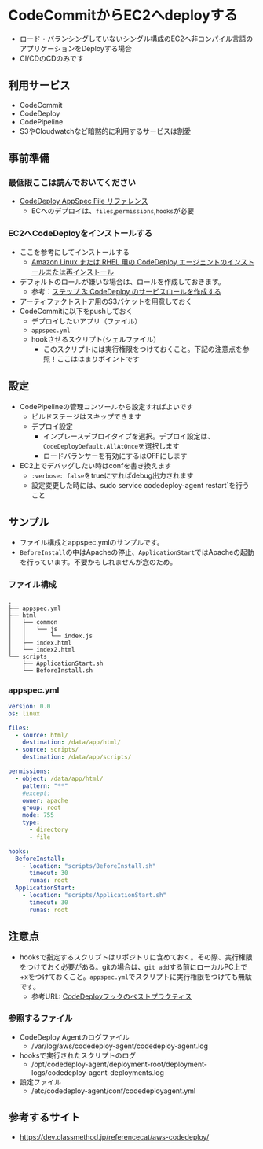 # CodeCommitからEC2へdeployする
- ロード・バランシングしていないシングル構成のEC2へ非コンパイル言語のアプリケーションをDeployする場合
- CI/CDのCDのみです
## 利用サービス
- CodeCommit
- CodeDeploy
- CodePipeline
- S3やCloudwatchなど暗黙的に利用するサービスは割愛
## 事前準備
### 最低限ここは読んでおいてください
- [CodeDeploy AppSpec File リファレンス](https://docs.aws.amazon.com/ja_jp/codedeploy/latest/userguide/reference-appspec-file.html)
  - ECへのデプロイは、`files`,`permissions`,`hooks`が必要
### EC2へCodeDeployをインストールする
- ここを参考にしてインストールする
  - [Amazon Linux または RHEL 用の CodeDeploy エージェントのインストールまたは再インストール](https://docs.aws.amazon.com/ja_jp/codedeploy/latest/userguide/codedeploy-agent-operations-install-linux.html)
- デフォルトのロールが嫌いな場合は、ロールを作成しておきます。
  - 参考：[ステップ 3: CodeDeploy のサービスロールを作成する](https://docs.aws.amazon.com/ja_jp/codedeploy/latest/userguide/getting-started-create-service-role.html)
- アーティファクトストア用のS3バケットを用意しておく
- CodeCommitに以下をpushしておく
  - デプロイしたいアプリ（ファイル）
  - `appspec.yml`
  - hookさせるスクリプト(シェルファイル）
    - このスクリプトには実行権限をつけておくこと。下記の注意点を参照！ここははまりポイントです
## 設定
- CodePipelineの管理コンソールから設定すればよいです
  - ビルドステージはスキップできます
  - デプロイ設定
    - インプレースデプロイタイプを選択。デプロイ設定は、`CodeDeployDefault.AllAtOnce`を選択します
    - ロードバランサーを有効にするはOFFにします
- EC2上でデバッグしたい時はconfを書き換えます
  - `:verbose: false`をtrueにすればdebug出力されます
  - 設定変更した時には、sudo service codedeploy-agent restart`を行うこと
## サンプル
- ファイル構成とappspec.ymlのサンプルです。
- `BeforeInstall`の中はApacheの停止、`ApplicationStart`ではApacheの起動を行っています。不要かもしれませんが念のため。
### ファイル構成
```
.
├── appspec.yml
├── html
│   ├── common
│   │   └── js
│   │       └── index.js
│   ├── index.html
│   └── index2.html
└── scripts
    ├── ApplicationStart.sh
    └── BeforeInstall.sh
```

### appspec.yml
``` appspec.yml
version: 0.0
os: linux

files:
  - source: html/
    destination: /data/app/html/
  - source: scripts/
    destination: /data/app/scripts/ 

permissions:
  - object: /data/app/html/
    pattern: "**"
    #except:
    owner: apache
    group: root
    mode: 755
    type:
      - directory
      - file

hooks:
  BeforeInstall: 
    - location: "scripts/BeforeInstall.sh"
      timeout: 30
      runas: root
  ApplicationStart: 
    - location: "scripts/ApplicationStart.sh"
      timeout: 30
      runas: root 


```
## 注意点
- hooksで指定するスクリプトはリポジトリに含めておく。その際、実行権限をつけておく必要がある。gitの場合は、`git add`する前にローカルPC上で+xをつけておくこと。`appspec.yml`でスクリプトに実行権限をつけても無駄です。
  - 参考URL: [CodeDeployフックのベストプラクティス](https://dev.classmethod.jp/cloud/aws/best-practice-of-code-deploy-hooks/)
### 参照するファイル
- CodeDeploy Agentのログファイル
  - /var/log/aws/codedeploy-agent/codedeploy-agent.log
- hooksで実行されたスクリプトのログ
  - /opt/codedeploy-agent/deployment-root/deployment-logs/codedeploy-agent-deployments.log
- 設定ファイル
  - /etc/codedeploy-agent/conf/codedeployagent.yml
## 参考するサイト
- https://dev.classmethod.jp/referencecat/aws-codedeploy/
